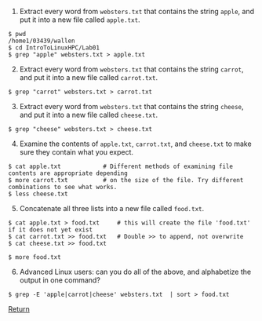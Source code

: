 
1) Extract every word from `websters.txt` that contains the string `apple`, and put it into a new file called `apple.txt`.
```
$ pwd
/home1/03439/wallen
$ cd IntroToLinuxHPC/Lab01
$ grep "apple" websters.txt > apple.txt
```


2) Extract every word from `websters.txt` that contains the string `carrot`, and put it into a new file called `carrot.txt`.
```
$ grep "carrot" websters.txt > carrot.txt
```


3) Extract every word from `websters.txt` that contains the string `cheese`, and put it into a new file called `cheese.txt`.
```
$ grep "cheese" websters.txt > cheese.txt
```


4) Examine the contents of `apple.txt`, `carrot.txt`, and `cheese.txt` to make sure they contain what you expect.
```
$ cat apple.txt            # Different methods of examining file contents are appropriate depending
$ more carrot.txt          # on the size of the file. Try different combinations to see what works.
$ less cheese.txt
```


5) Concatenate all three lists into a new file called `food.txt`.
```
$ cat apple.txt > food.txt     # this will create the file 'food.txt' if it does not yet exist
$ cat carrot.txt >> food.txt   # Double >> to append, not overwrite
$ cat cheese.txt >> food.txt

$ more food.txt
```


6) Advanced Linux users: can you do all of the above, and alphabetize the output in one command?
```
$ grep -E 'apple|carrot|cheese' websters.txt  | sort > food.txt
```

[Return](intro_to_linux_04.md)

